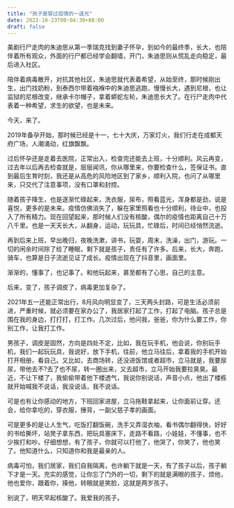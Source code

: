 ```yaml
---
title: "孩子是穿过疫情的一道光"
date: 2022-10-23T00:04:30+08:00
draft: false
---
```


美剧行尸走肉的朱迪思从第一季瑞克找到妻子怀孕，到如今的最终季，长大，也陪伴着所有观众，外面的行尸都已经学会翻墙，开门，朱迪思则从慌乱走向稳定，最后进入社区。

陪伴着病毒散开，对抗其他社区，朱迪思就代表着希望，从始至终，那时候刚出生，出门找奶粉，到泰西尔带着襁褓中的朱迪思逃跑，慢慢长大，遇到尼根，也让监狱的尼根改变，继承卡尔帽子，拿着蟒蛇左轮，朱迪思长大了。在行尸走肉中代表着一种希望，求生的欲望，也是未来。

今天，来了。

2019年备孕开始，那时候已经是十一，七十大庆，万家灯火，我们行走在成都天府广场，人潮涌动，红旗飘飘。

过后怀孕还是走着去医院，正常出入，检查完还能去上班，十分顺利。风云再变，过去年以后再去检查就是，层层闻讯，你从哪里来，你要检查什么，签保证书。直到最后生育时刻，我还是从高危的风险地区到了家乡，顺利入院，也问了从哪里来，只交代了注意事项，没有口罩和封控。

随着孩子降生，也是逐渐忙碌起来，洗衣服，尿布，照看蓝光，浑身都是劲，说是喜悦，更多的是未来。疫情仿佛消失了，躲在家里照看也十分顺利，待业中，也投入了所有精力。现在回望起来，那时候人们没有核酸，偶尔的疫情也距离自己十万八千里。也是一天天长大，从翻身，运动，玩玩具，忙碌后，时间已经悄然流逝。

再到后来上班，早出晚归，夜晚洗漱，讲书，玩耍，周末，洗澡，出门，游玩。一切的闲余时间除了给了睡眠，剩下就是孩子，责任有了许多。后来，长大，奔跑，骑车，也算是日子流逝见证了成长。疫情出现在了抖音里，画面里。

渐渐的，懂事了，也记事了。和他玩起来，甚至都有了心思，自己的主意。

后来，变了，孩子调皮了，病毒更加复杂了。

2021年五一还能正常出行，8月风向明显变了，三天两头封路，可是生活必须前进，严重时候，就必须要在家办公了，我居家打起了工作，打起了电脑。孩子总是围在我的身边，打打打，打工作。几次过后，他问我，爸爸，你为什么要工作，你别工作，让我打工作。

男孩子，调皮是固然，方向是四处不定，比如，我在玩手机，他会说，你别玩手机，我们一起玩玩具，我说好，放下手机，往前，他立马往后，拿着我的手机开始打开相册，看自己。又比如，去商场转，还没进饭馆或者超市，立马就是，我要尿尿，带他去不?去了也不尿，转一圈出来，又去超市，立马开始我要拉臭臭。最近，不让下楼了，我偷偷带着他下楼透气，我说你别说话，声音小点，他出了楼栋就开始喊我不说话，我没说话，我不说话。

可是也有让你感动的地方，下班回家进屋，立马拖鞋拿起来，让你面前让穿。还会，给你拿吃的，穿衣服，捶背，一副父慈子孝的画面。

可是更多的是让人生气，吃饭打翻饭碗，洗手又弄湿衣袖，看书偶尔翻得快，好好的书给撕坏，站凳子拿东西，把玩具塞床下，走路不看路，小娃娃，不懂事，也不少挨打和吵。仔细想想，有了孩子，你就可以打他了，他哭了，你笑了，他也笑了。他知道什么，只知道你和我是最亲的人。

病毒可怕，我们居家，我们自我隔离，也许躺下就是一天，有了孩子以后，孩子躺下才是一天。充实的感觉，让你忘了门外的一切，剩下的就是满眼的孩子，烦他，他也爱你，跟着你，揍他，转眼就是笑脸，这就是两岁孩子。

别说了，明天早起核酸了。我爱我的孩子。

